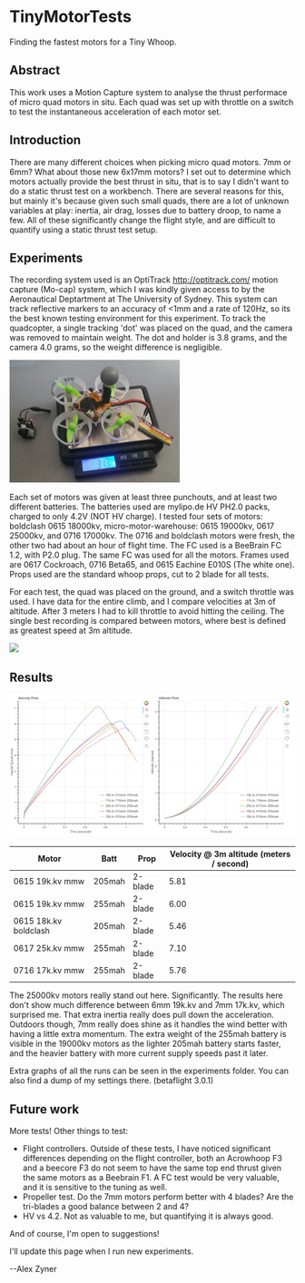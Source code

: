 # TinyMotorTests
Finding the fastest motors for a Tiny Whoop.

## Abstract
This work uses a Motion Capture system to analyse the thrust performace of micro quad motors in situ. Each quad was set up with throttle on a switch to test the instantaneous acceleration of each motor set.

## Introduction
There are many different choices when picking micro quad motors. 7mm or 6mm? What about those new 6x17mm motors? I set out to determine which motors actually provide the best thrust in situ, that is to say I didn't want to do a static thrust test on a workbench. There are several reasons for this, but mainly it's because given such small quads, there are a lot of unknown variables at play: inertia, air drag, losses due to battery droop, to name a few. All of these significantly change the flight style, and are difficult to quantify using a static thrust test setup.

## Experiments
The recording system used is an OptiTrack http://optitrack.com/ motion capture (Mo-cap) system, which I was kindly given access to by the Aeronautical Deptartment at The University of Sydney. This system can track reflective markers to an accuracy of <1mm and a rate of 120Hz, so its the best known testing environment for this experiment. To track the quadcopter, a single tracking 'dot' was placed on the quad, and the camera was removed to maintain weight. The dot and holder is 3.8 grams, and the camera 4.0 grams, so the weight difference is negligible.

<img src="https://github.com/azyner/TinyMotorTests/blob/master/images/QuadScale.jpg" width="300">

Each set of motors was given at least three punchouts, and at least two different batteries. The batteries used are mylipo.de HV PH2.0 packs, charged to only 4.2V (NOT HV charge). I tested four sets of motors: boldclash 0615 18000kv, micro-motor-warehouse: 0615 19000kv, 0617 25000kv, and 0716 17000kv. The 0716 and boldclash motors were fresh, the other two had about an hour of flight time. The FC used is a BeeBrain FC 1.2, with P2.0 plug. The same FC was used for all the motors. Frames used are 0617 Cockroach, 0716 Beta65, and 0615 Eachine E010S (The white one). Props used are the standard whoop props, cut to 2 blade for all tests.

For each test, the quad was placed on the ground, and a switch throttle was used. I have data for the entire climb, and I compare velocities at 3m of altitude. After 3 meters I had to kill throttle to avoid hitting the ceiling. The single best recording is compared between motors, where best is defined as greatest speed at 3m altitude.

<img src="https://github.com/azyner/TinyMotorTests/blob/master/images/ThrustTest.gif" width="300">

## Results

<img src="https://github.com/azyner/TinyMotorTests/blob/master/images/motorThrustTest.png" width="900">

| Motor                   | Batt   | Prop     | Velocity @ 3m altitude (meters / second) |
| ----------------------- | ------ | -------- | ---------------------------------------- |
| 0615 19k.kv mmw         | 205mah | 2-blade  | 5.81                                     |
| 0615 19k.kv mmw         | 255mah | 2-blade  | 6.00                                     |
| 0615 18k.kv boldclash   | 205mah | 2-blade  | 5.46                                     |
| 0617 25k.kv mmw         | 255mah | 2-blade  | 7.10                                     |
| 0716 17k.kv mmw         | 255mah | 2-blade  | 5.76                                     |

The 25000kv motors really stand out here. Significantly. The results here don't show much difference between 6mm 19k.kv and 7mm 17k.kv, which surprised me. That extra inertia really does pull down the acceleration. Outdoors though, 7mm really does shine as it handles the wind better with having a little extra momentum. The extra weight of the 255mah battery is visible in the 19000kv motors as the lighter 205mah battery starts faster, and the heavier battery with more current supply speeds past it later.

Extra graphs of all the runs can be seen in the experiments folder. You can also find a dump of my settings there. (betaflight 3.0.1)

## Future work
More tests! Other things to test:

* Flight controllers. Outside of these tests, I have noticed significant differences depending on the flight controller, both an Acrowhoop F3 and a beecore F3 do not seem to have the same top end thrust given the same motors as a Beebrain F1. A FC test would be very valuable, and it is sensitive to the tuning  as well.
* Propeller test. Do the 7mm motors perform better with 4 blades? Are the tri-blades a good balance between 2 and 4?
* HV vs 4.2. Not as valuable to me, but quantifying it is always good.

And of course, I'm open to suggestions!

I'll update this page when I run new experiments.

--Alex Zyner
